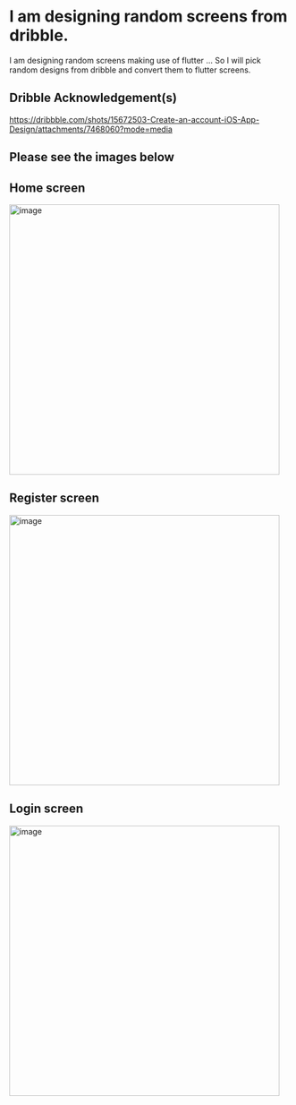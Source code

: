 # I am designing random screens from dribble.

I am designing random screens making use of flutter ... So I will pick random designs from dribble and convert them to flutter screens.

## Dribble Acknowledgement(s)

https://dribbble.com/shots/15672503-Create-an-account-iOS-App-Design/attachments/7468060?mode=media

## Please see the images below

## Home screen

<img width="483" alt="image" src="https://github.com/AdetolaAremu/flutter-design-I/assets/75201167/42e87706-cd41-48e3-87b2-3add2cf6e29f">

## Register screen

<img width="483" alt="image" src="https://github.com/AdetolaAremu/flutter-design-I/assets/75201167/81f43065-c5ea-4173-9101-e74f60e06d65">

## Login screen

<img width="483" alt="image" src="https://github.com/AdetolaAremu/flutter-design-I/assets/75201167/0ddc054b-02c4-44e4-98a7-4780c56a47c8">
